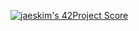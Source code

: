 [![jaeskim's 42Project Score](https://badge42.herokuapp.com/api/project/abouhlel/push_swap)](https://github.com/JaeSeoKim/badge42)
